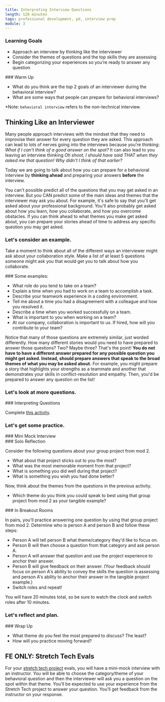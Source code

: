```yaml
---
title: Interpreting Interview Questions
length: 120 minutes
tags: professional development, pd, interview prep
module: 3
---
```


### Learning Goals

* Approach an interview by thinking like the interviewer
* Consider the themes of questions and the top skills they are assessing
* Begin categorizing your experiences so you’re ready to answer any question

<section class="call-to-action">
### Warm Up

- What do you think are the top 2 goals of an interviewer during the behavioral interview?
- What are some ways that people can prepare for behavioral interviews?

*Note: `behavioral interview` refers to the non-technical interview.
</section>

## Thinking Like an Interviewer

Many people approach interviews with the mindset that they need to improvise their answer for every question they are asked. This approach can lead to lots of nerves going into the interviews because you're thinking: *What if I can't think of a good answer on the spot?* It can also lead to you leaving an interview thinking *Oh shoot, I should have said THAT when they asked me that question! Why didn't I think of that earlier?*

Today we are going to talk about how you can prepare for a behavioral interview by **thinking ahead** and preparing your answers **before** the interview.

You can't possible predict all of the questions that you may get asked in an interview. But you CAN predict some of the main ideas and themes that the interviewer may ask you about. For example, it's safe to say that you'll get asked about your professional background. You'll also probably get asked about how you learn, how you collaborate, and how you overcome obstacles. If you can think ahead to what themes you make get asked about, you can prepare your stories ahead of time to address any specific question you may get asked.

### Let's consider an example.

Take a moment to think about all of the different ways an interviewer might ask about your collaboration style. Make a list of at least 5 questions someone might ask you that would get you to talk about how you collaborate.

<section class="answer">
### Some examples:

- What role do you tend to take on a team?
- Explain a time when you had to work on a team to accomplish a task.
- Describe your teamwork experience in a coding environment.
- Tell me about a time you had a disagreement with a colleague and how you resolved it.
- Describe a time when you worked successfully on a team.
- What is important to you when working on a team?
- At our company, collaboration is important to us. If hired, how will you contribute to your team?
</section>

Notice that many of those questions are extremely similar, just worded differently. How many different stories would you need to have prepared to answer those questions? Two? Maybe three? That's the point! **You do not have to have a different answer prepared for any possible question you might get asked. Instead, should prepare answers that speak to the broad themes of what you may be asked about.** For example, you might prepare a story that highlights your strengths as a teammate and another that demonstrates your skills in conflict-resolution and empathy. Then, you'd be prepared to answer any question on the list!

### Let's look at more questions.

<section class="call-to-action">
### Interpreting Questions

Complete [this activity](https://docs.google.com/spreadsheets/d/1UzP9XHcbKWSSG7S49VPCcJyijd9u6FwrJGdaYgI4Z20/edit?usp=sharing).
</section>

### Let's get some practice.

<section class="call-to-action">
### Mini Mock Interview

<section class="answer">
### Solo Reflection  

Consider the following questions about your group project from mod 2.
- What about that project sticks out to you the most?
- What was the most memorable moment from that project?
- What is something you did well during that project?
- What is something you wish you had done better?

Now, think about the themes from the questions in the previous activity.
- Which theme do you think you could speak to best using that group project from mod 2 as your tangible example?
</section>

<section class="answer">
### In Breakout Rooms

In pairs, you'll practice answering one question by using that group project from mod 2. Determine who is person A and person B and follow these steps:

- Person A will tell person B what theme/category they'd like to focus on.
- Person B will then choose a question from that category and ask person A.
- Person A will answer that question and use the project experience to anchor their answer.
- Person B will give feedback on their answer. (Your feedback should focus on person A's ability to convey the skills the question is assessing and person A's ability to anchor their answer in the tangible project example.)
- Switch roles and repeat!

You will have 20 minutes total, so be sure to watch the clock and switch roles after 10 minutes.
</section>

</section>

### Let's reflect and plan.

<section class="call-to-action">
### Wrap Up

- What theme do you feel the most prepared to discuss? The least?
- How will you practice moving forward?
</section>

## FE ONLY: Stretch Tech Evals

For your [stretch tech project](https://frontend.turing.edu/projects/module-3/stretch.html) evals, you will have a mini-mock interview with an instructor. You will be able to choose the category/theme of your behavioral question and then the interviewer will ask you a question on the spot within that theme. You'll be expected to use your experience from the Stretch Tech project to answer your question. You'll get feedback from the instructor on your response.
